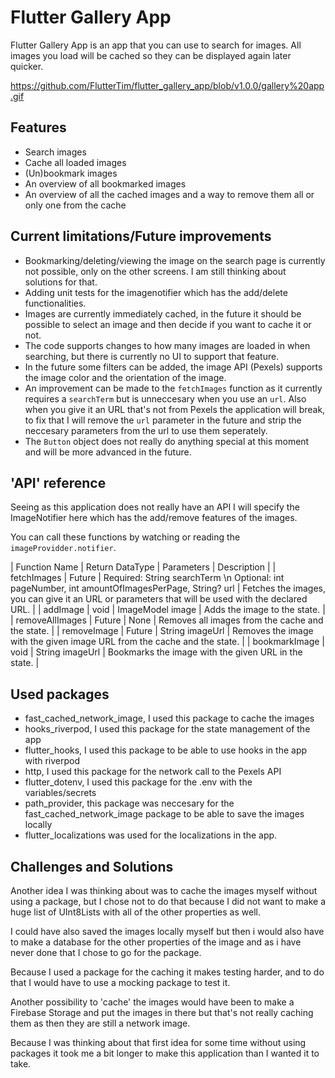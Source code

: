 # Flutter Gallery App

Flutter Gallery App is an app that you can use to search for images. All images you load will be cached so they can be displayed again later quicker.

https://github.com/FlutterTim/flutter_gallery_app/blob/v1.0.0/gallery%20app.gif

## Features
- Search images
- Cache all loaded images
- (Un)bookmark images
- An overview of all bookmarked images
- An overview of all the cached images and a way to remove them all or only one from the cache

## Current limitations/Future improvements
- Bookmarking/deleting/viewing the image on the search page is currently not possible, only on the other screens. I am still thinking about solutions for that.
- Adding unit tests for the imagenotifier which has the add/delete functionalities.
- Images are currently immediately cached, in the future it should be possible to select an image and then decide if you want to cache it or not.
- The code supports changes to how many images are loaded in when searching, but there is currently no UI to support that feature.
- In the future some filters can be added, the image API (Pexels) supports the image color and the orientation of the image.
- An improvement can be made to the `fetchImages` function as it currently requires a `searchTerm` but is unneccesary when you use an `url`. Also when you give it an URL that's not from Pexels the application will break, to fix that I will remove the `url` parameter in the future and strip the neccesary parameters from the url to use them seperately.
- The `Button` object does not really do anything special at this moment and will be more advanced in the future.

## 'API' reference
Seeing as this application does not really have an API I will specify the ImageNotifier here which has the add/remove features of the images.

You can call these functions by watching or reading the `imageProvidder.notifier`.

| Function Name | Return DataType | Parameters | Description |
| fetchImages | Future<SearchResult> | Required: String searchTerm \n Optional: int pageNumber, int amountOfImagesPerPage, String? url | Fetches the images, you can give it an URL or parameters that will be used with the declared URL. |
| addImage | void | ImageModel image | Adds the image to the state. |
| removeAllImages | Future<void> | None | Removes all images from the cache and the state. |
| removeImage | Future<void> | String imageUrl | Removes the image with the given image URL from the cache and the state. |
| bookmarkImage | void | String imageUrl | Bookmarks the image with the given URL in the state. |

## Used packages
- fast_cached_network_image, I used this package to cache the images
- hooks_riverpod, I used this package for the state management of the app
- flutter_hooks, I used this package to be able to use hooks in the app with riverpod
- http, I used this package for the network call to the Pexels API
- flutter_dotenv, I used this package for the .env with the variables/secrets
- path_provider, this package was neccesary for the fast_cached_network_image package to be able to save the images locally
- flutter_localizations was used for the localizations in the app.

## Challenges and Solutions
Another idea I was thinking about was to cache the images myself without using a package, but I chose not to do that because I did not want to make a huge list of UInt8Lists with all of the other properties as well.

I could have also saved the images locally myself but then i would also have to make a database for the other properties of the image and as i have never done that I chose to go for the package.

Because I used a package for the caching it makes testing harder, and to do that I would have to use a mocking package to test it.

Another possibility to 'cache' the images would have been to make a Firebase Storage and put the images in there but that's not really caching them as then they are still a network image.

Because I was thinking about that first idea for some time without using packages it took me a bit longer to make this application than I wanted it to take.
